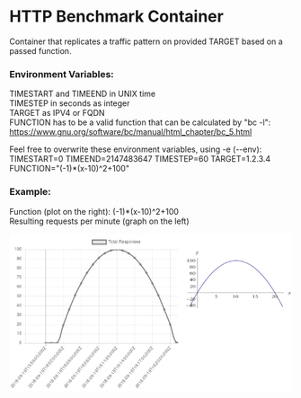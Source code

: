 # HTTP Benchmark Container
Container that replicates a traffic pattern on provided TARGET based on a passed function.

### Environment Variables:
TIMESTART and TIMEEND in UNIX time  
TIMESTEP in seconds as integer  
TARGET as IPV4 or FQDN  
FUNCTION has to be a valid function that can be calculated by "bc -l":  
https://www.gnu.org/software/bc/manual/html_chapter/bc_5.html

Feel free to overwrite these environment variables, using -e (--env):  
TIMESTART=0 TIMEEND=2147483647 TIMESTEP=60 TARGET=1.2.3.4 FUNCTION="(-1)*(x-10)^2+100"  

### Example:
Function (plot on the right): (-1)*(x-10)^2+100  
Resulting requests per minute (graph on the left)  

![Pattern Comparison](https://raw.githubusercontent.com/CM2Walki/BenchmarkContainer/master/docs/metricDiag.png)
